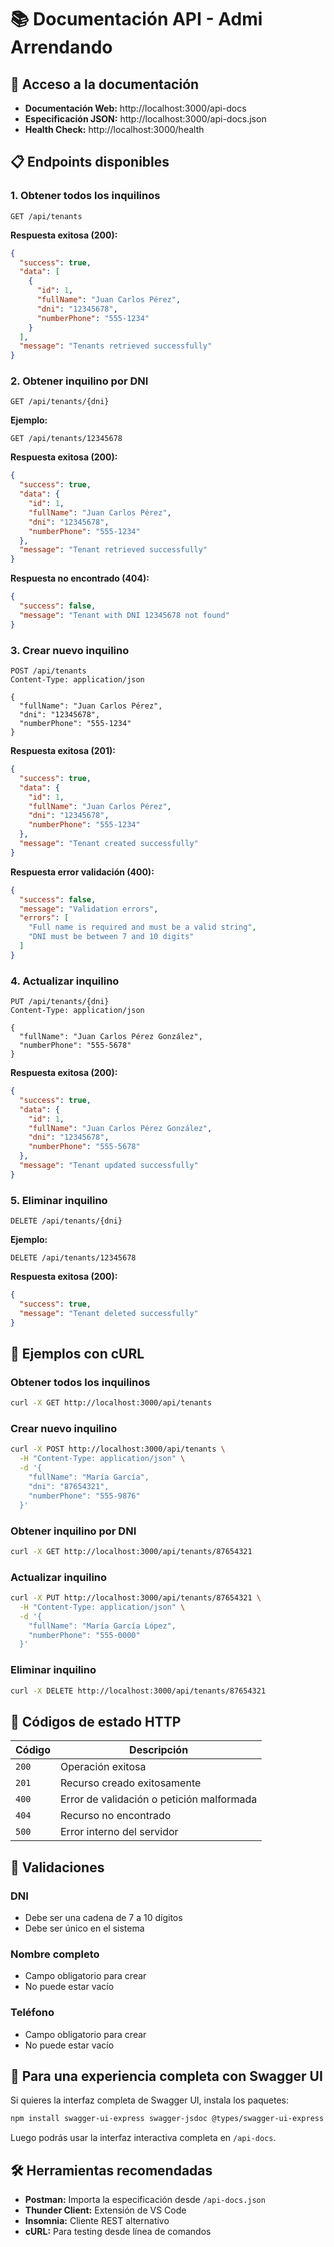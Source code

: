 # 📚 Documentación API - Admi Arrendando

## 🚀 Acceso a la documentación

- **Documentación Web:** http://localhost:3000/api-docs
- **Especificación JSON:** http://localhost:3000/api-docs.json
- **Health Check:** http://localhost:3000/health

## 📋 Endpoints disponibles

### 1. Obtener todos los inquilinos
```http
GET /api/tenants
```

**Respuesta exitosa (200):**
```json
{
  "success": true,
  "data": [
    {
      "id": 1,
      "fullName": "Juan Carlos Pérez",
      "dni": "12345678",
      "numberPhone": "555-1234"
    }
  ],
  "message": "Tenants retrieved successfully"
}
```

### 2. Obtener inquilino por DNI
```http
GET /api/tenants/{dni}
```

**Ejemplo:**
```http
GET /api/tenants/12345678
```

**Respuesta exitosa (200):**
```json
{
  "success": true,
  "data": {
    "id": 1,
    "fullName": "Juan Carlos Pérez",
    "dni": "12345678",
    "numberPhone": "555-1234"
  },
  "message": "Tenant retrieved successfully"
}
```

**Respuesta no encontrado (404):**
```json
{
  "success": false,
  "message": "Tenant with DNI 12345678 not found"
}
```

### 3. Crear nuevo inquilino
```http
POST /api/tenants
Content-Type: application/json

{
  "fullName": "Juan Carlos Pérez",
  "dni": "12345678",
  "numberPhone": "555-1234"
}
```

**Respuesta exitosa (201):**
```json
{
  "success": true,
  "data": {
    "id": 1,
    "fullName": "Juan Carlos Pérez",
    "dni": "12345678",
    "numberPhone": "555-1234"
  },
  "message": "Tenant created successfully"
}
```

**Respuesta error validación (400):**
```json
{
  "success": false,
  "message": "Validation errors",
  "errors": [
    "Full name is required and must be a valid string",
    "DNI must be between 7 and 10 digits"
  ]
}
```

### 4. Actualizar inquilino
```http
PUT /api/tenants/{dni}
Content-Type: application/json

{
  "fullName": "Juan Carlos Pérez González",
  "numberPhone": "555-5678"
}
```

**Respuesta exitosa (200):**
```json
{
  "success": true,
  "data": {
    "id": 1,
    "fullName": "Juan Carlos Pérez González",
    "dni": "12345678",
    "numberPhone": "555-5678"
  },
  "message": "Tenant updated successfully"
}
```

### 5. Eliminar inquilino
```http
DELETE /api/tenants/{dni}
```

**Ejemplo:**
```http
DELETE /api/tenants/12345678
```

**Respuesta exitosa (200):**
```json
{
  "success": true,
  "message": "Tenant deleted successfully"
}
```

## 🧪 Ejemplos con cURL

### Obtener todos los inquilinos
```bash
curl -X GET http://localhost:3000/api/tenants
```

### Crear nuevo inquilino
```bash
curl -X POST http://localhost:3000/api/tenants \
  -H "Content-Type: application/json" \
  -d '{
    "fullName": "María García",
    "dni": "87654321",
    "numberPhone": "555-9876"
  }'
```

### Obtener inquilino por DNI
```bash
curl -X GET http://localhost:3000/api/tenants/87654321
```

### Actualizar inquilino
```bash
curl -X PUT http://localhost:3000/api/tenants/87654321 \
  -H "Content-Type: application/json" \
  -d '{
    "fullName": "María García López",
    "numberPhone": "555-0000"
  }'
```

### Eliminar inquilino
```bash
curl -X DELETE http://localhost:3000/api/tenants/87654321
```

## 🔧 Códigos de estado HTTP

| Código | Descripción |
|--------|-------------|
| `200` | Operación exitosa |
| `201` | Recurso creado exitosamente |
| `400` | Error de validación o petición malformada |
| `404` | Recurso no encontrado |
| `500` | Error interno del servidor |

## 📝 Validaciones

### DNI
- Debe ser una cadena de 7 a 10 dígitos
- Debe ser único en el sistema

### Nombre completo
- Campo obligatorio para crear
- No puede estar vacío

### Teléfono
- Campo obligatorio para crear
- No puede estar vacío

## 🚀 Para una experiencia completa con Swagger UI

Si quieres la interfaz completa de Swagger UI, instala los paquetes:

```bash
npm install swagger-ui-express swagger-jsdoc @types/swagger-ui-express @types/swagger-jsdoc
```

Luego podrás usar la interfaz interactiva completa en `/api-docs`.

## 🛠️ Herramientas recomendadas

- **Postman:** Importa la especificación desde `/api-docs.json`
- **Thunder Client:** Extensión de VS Code
- **Insomnia:** Cliente REST alternativo
- **cURL:** Para testing desde línea de comandos
